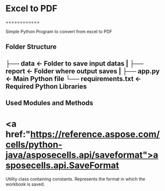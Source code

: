 # Excel to PDF
============

Simple Python Program to convert from excel to PDF

Folder Structure
----------------
├── data             <- Folder to save input datas
|
├── report           <- Folder where output saves
|
├── app.py           <- Main Python file
└── requirements.txt <- Required Python Libraries
----------------

Used Modules and Methods
------------------------
# <a href:"https://reference.aspose.com/cells/python-java/asposecells.api/saveformat">asposecells.api.SaveFormat</a>
Utility class containing constants. Represents the format in which the workbook is saved.